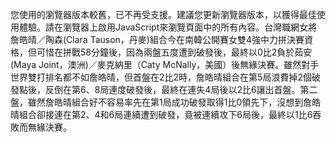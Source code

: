 您使用的瀏覽器版本較舊，已不再受支援。建議您更新瀏覽器版本，以獲得最佳使用體驗。請在瀏覽器上啟用JavaScript來瀏覽頁面中的所有內容。台灣職網女將詹皓晴／陶森(Clara Tauson，丹麥)組合今在南韓公開賽女雙4強中力拼決賽資格，但可惜在拼戰58分鐘後，因為兩盤五度遭到破發後，最終以0比2負於茹安(Maya Joint，澳洲)／麥克納里（Caty McNally，美國）後無緣決賽。雖然對手世界雙打排名都不如詹皓晴，但首盤在2比2時，詹皓晴組合在第5局浪費掉2個破發點後，反倒在第6、8局連度破發後，最終在連失4局後以2比6讓出首盤。第二盤，雖然詹皓晴組合好不容易率先在第1局成功破發取得1比0領先下，沒想到詹皓晴組合卻接連在第2、4和6局連續遭到破發，竟被連續攻下6局後，最終以1比6吞敗而無緣決賽。